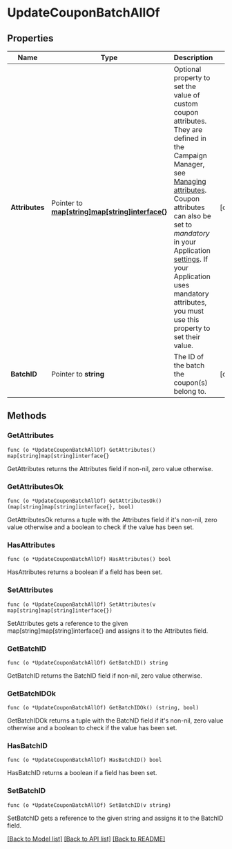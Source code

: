 # UpdateCouponBatchAllOf

## Properties

Name | Type | Description | Notes
------------ | ------------- | ------------- | -------------
**Attributes** | Pointer to [**map[string]map[string]interface{}**](map[string]interface{}.md) | Optional property to set the value of custom coupon attributes. They are defined in the Campaign Manager, see [Managing attributes](https://docs.talon.one/docs/product/account/dev-tools/managing-attributes).  Coupon attributes can also be set to _mandatory_ in your Application [settings](https://docs.talon.one/docs/product/applications/using-attributes#making-attributes-mandatory). If your Application uses mandatory attributes, you must use this property to set their value.  | [optional] 
**BatchID** | Pointer to **string** | The ID of the batch the coupon(s) belong to. | [optional] 

## Methods

### GetAttributes

`func (o *UpdateCouponBatchAllOf) GetAttributes() map[string]map[string]interface{}`

GetAttributes returns the Attributes field if non-nil, zero value otherwise.

### GetAttributesOk

`func (o *UpdateCouponBatchAllOf) GetAttributesOk() (map[string]map[string]interface{}, bool)`

GetAttributesOk returns a tuple with the Attributes field if it's non-nil, zero value otherwise
and a boolean to check if the value has been set.

### HasAttributes

`func (o *UpdateCouponBatchAllOf) HasAttributes() bool`

HasAttributes returns a boolean if a field has been set.

### SetAttributes

`func (o *UpdateCouponBatchAllOf) SetAttributes(v map[string]map[string]interface{})`

SetAttributes gets a reference to the given map[string]map[string]interface{} and assigns it to the Attributes field.

### GetBatchID

`func (o *UpdateCouponBatchAllOf) GetBatchID() string`

GetBatchID returns the BatchID field if non-nil, zero value otherwise.

### GetBatchIDOk

`func (o *UpdateCouponBatchAllOf) GetBatchIDOk() (string, bool)`

GetBatchIDOk returns a tuple with the BatchID field if it's non-nil, zero value otherwise
and a boolean to check if the value has been set.

### HasBatchID

`func (o *UpdateCouponBatchAllOf) HasBatchID() bool`

HasBatchID returns a boolean if a field has been set.

### SetBatchID

`func (o *UpdateCouponBatchAllOf) SetBatchID(v string)`

SetBatchID gets a reference to the given string and assigns it to the BatchID field.


[[Back to Model list]](../README.md#documentation-for-models) [[Back to API list]](../README.md#documentation-for-api-endpoints) [[Back to README]](../README.md)


